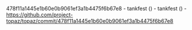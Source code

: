 478f11a1445e1b60e0b9061ef3a1b4475f6b67e8 - tankfest () - tankfest () - https://github.com/project-topaz/topaz/commit/478f11a1445e1b60e0b9061ef3a1b4475f6b67e8
